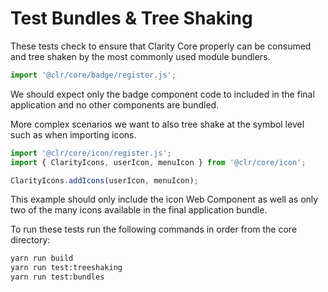 # Test Bundles & Tree Shaking

These tests check to ensure that Clarity Core properly can be consumed and
tree shaken by the most commonly used module bundlers.

```javascript
import '@clr/core/badge/register.js';
```

We should expect only the badge component code to included in the final application
and no other components are bundled.

More complex scenarios we want to also tree shake at the symbol level such as when
importing icons.

```javascript
import '@clr/core/icon/register.js';
import { ClarityIcons, userIcon, menuIcon } from '@clr/core/icon';

ClarityIcons.addIcons(userIcon, menuIcon);
```

This example should only include the icon Web Component as well as only two of
the many icons available in the final application bundle.

To run these tests run the following commands in order from the core directory:

```bash
yarn run build
yarn run test:treeshaking
yarn run test:bundles
```
